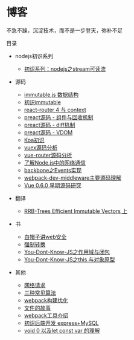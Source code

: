 # 博客
不急不躁，沉淀技术，而不是一步登天，弥补不足

目录
* nodejs初识系列
    * [初识系列：nodejs之stream可读流](https://github.com/funfish/blog/issues/13)

* 源码
    * [immutable.js 数据结构](https://github.com/funfish/blog/issues/24)
    * [初识immutable](https://github.com/funfish/blog/issues/23)
    * [react-router 4 与 context](https://github.com/funfish/blog/issues/22)
    * [preact源码 - 组件与回收机制](https://github.com/funfish/blog/issues/21)
    * [preact源码 - diff机制](https://github.com/funfish/blog/issues/20)
    * [preact源码 - VDOM](https://github.com/funfish/blog/issues/19)
    * [Koa初识](https://github.com/funfish/blog/issues/12)
    * [vuex源码分析](https://github.com/funfish/blog/issues/9)
    * [vue-router源码分析](https://github.com/funfish/blog/issues/8)
    * [了解Node.js中的网络通信](https://github.com/funfish/blog/issues/7)
    * [backbone之Events实现](https://github.com/funfish/blog/issues/4)
    * [webpack-dev-middleware主要源码理解](https://github.com/funfish/blog/issues/2)
    * [Vue 0.6.0 早期源码研究](https://github.com/funfish/blog/issues/1)

* 翻译
    * [RRB-Trees  Efficient Immutable Vectors 上](https://github.com/funfish/blog/issues/25)

* 书
    * [白帽子讲web安全](https://github.com/funfish/blog/issues/15)
    * [强制转换](https://github.com/funfish/blog/issues/10)
    * [You-Dont-Know-JS之作用域与闭包](https://github.com/funfish/blog/issues/5)
    * [You-Dont-Know-JS之this 与对象原型](https://github.com/funfish/blog/issues/6)
* 其他

    * [网络请求](https://github.com/funfish/blog/issues/26)
    * [三种常见算法](https://github.com/funfish/blog/issues/18)
    * [webpack构建优化](https://github.com/funfish/blog/issues/16)
    * [文件的故事](https://github.com/funfish/blog/issues/14)
    * [webpack工具介绍](https://github.com/funfish/blog/blob/master/201712/webpack工具介绍.pdf)
    * [初识后端开发 express+MySQL](https://github.com/funfish/blog/issues/11)
    * [void 0 以及let const var 的理解](https://github.com/funfish/blog/issues/3)